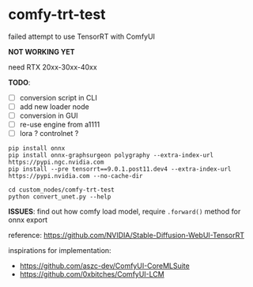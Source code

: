 # comfy-trt-test

failed attempt to use TensorRT with ComfyUI

**NOT WORKING YET**

need RTX 20xx-30xx-40xx

**TODO**:
- [ ] conversion script in CLI
- [ ] add new loader node
- [ ] conversion in GUI
- [ ] re-use engine from a1111
- [ ] lora ? controlnet ?

```
pip install onnx
pip install onnx-graphsurgeon polygraphy --extra-index-url https://pypi.ngc.nvidia.com
pip install --pre tensorrt==9.0.1.post11.dev4 --extra-index-url https://pypi.nvidia.com --no-cache-dir

cd custom_nodes/comfy-trt-test
python convert_unet.py --help
```

**ISSUES**: find out how comfy load model, require `.forward()` method for onnx export

reference: https://github.com/NVIDIA/Stable-Diffusion-WebUI-TensorRT

inspirations for implementation:
- https://github.com/aszc-dev/ComfyUI-CoreMLSuite
- https://github.com/0xbitches/ComfyUI-LCM
